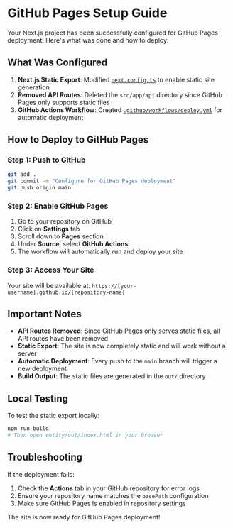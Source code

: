 # GitHub Pages Setup Guide

Your Next.js project has been successfully configured for GitHub Pages deployment! Here's what was done and how to deploy:

## What Was Configured

1. **Next.js Static Export**: Modified [`next.config.ts`](next.config.ts) to enable static site generation
2. **Removed API Routes**: Deleted the `src/app/api` directory since GitHub Pages only supports static files
3. **GitHub Actions Workflow**: Created [`.github/workflows/deploy.yml`](.github/workflows/deploy.yml) for automatic deployment

## How to Deploy to GitHub Pages

### Step 1: Push to GitHub
```bash
git add .
git commit -m "Configure for GitHub Pages deployment"
git push origin main
```

### Step 2: Enable GitHub Pages
1. Go to your repository on GitHub
2. Click on **Settings** tab
3. Scroll down to **Pages** section
4. Under **Source**, select **GitHub Actions**
5. The workflow will automatically run and deploy your site

### Step 3: Access Your Site
Your site will be available at: `https://[your-username].github.io/[repository-name]`

## Important Notes

- **API Routes Removed**: Since GitHub Pages only serves static files, all API routes have been removed
- **Static Export**: The site is now completely static and will work without a server
- **Automatic Deployment**: Every push to the `main` branch will trigger a new deployment
- **Build Output**: The static files are generated in the `out/` directory

## Local Testing

To test the static export locally:
```bash
npm run build
# Then open entity/out/index.html in your browser
```

## Troubleshooting

If the deployment fails:
1. Check the **Actions** tab in your GitHub repository for error logs
2. Ensure your repository name matches the `basePath` configuration
3. Make sure GitHub Pages is enabled in repository settings

The site is now ready for GitHub Pages deployment!